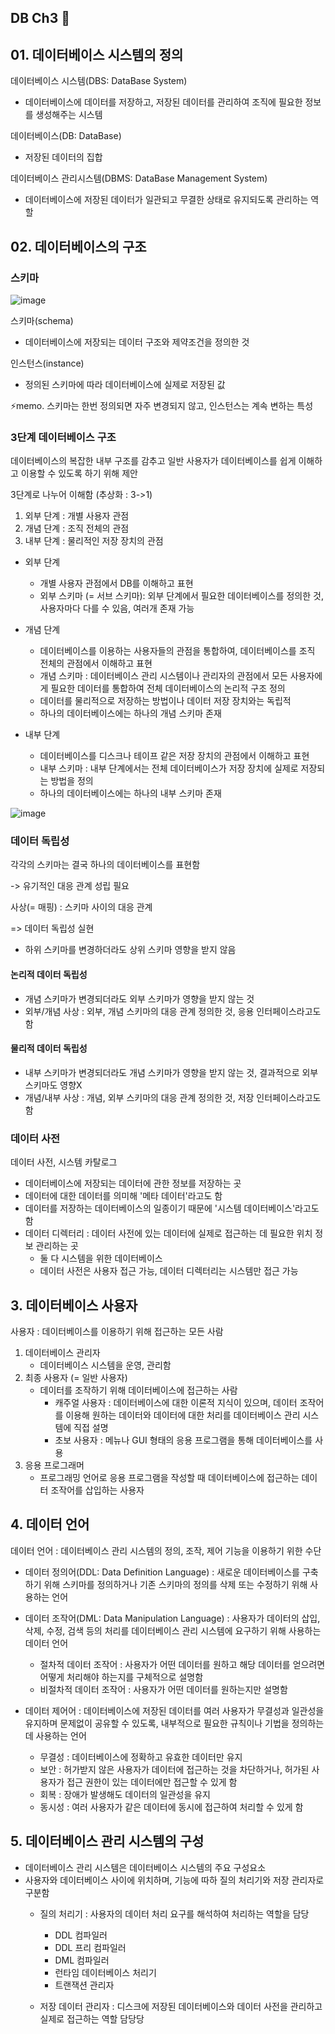## DB Ch3 📃

## 01. 데이터베이스 시스템의 정의

데이터베이스 시스템(DBS: DataBase System) 
- 데이터베이스에 데이터를 저장하고, 저장된 데이터를 관리하여 조직에 필요한 정보를 생성해주는 시스템

데이터베이스(DB: DataBase)
- 저장된 데이터의 집합

데이터베이스 관리시스템(DBMS: DataBase Management System)
- 데이터베이스에 저장된 데이터가 일관되고 무결한 상태로 유지되도록 관리하는 역할

## 02. 데이터베이스의 구조

### 스키마
![image](https://github.com/leeseoyoung16/DB/assets/101916673/8111d4ff-4418-4f61-beea-eacd6988d619)

스키마(schema)
- 데이터베이스에 저장되는 데이터 구조와 제약조건을 정의한 것

인스턴스(instance)
- 정의된 스키마에 따라 데이터베이스에 실제로 저장된 값

⚡memo. 스키마는 한번 정의되면 자주 변경되지 않고, 인스턴스는 계속 변하는 특성

### 3단계 데이터베이스 구조

데이터베이스의 복잡한 내부 구조를 감추고 일반 사용자가 데이터베이스를 쉽게 이해하고 이용할 수 있도록 하기 위해 제안

3단계로 나누어 이해함 (추상화 : 3->1)

1. 외부 단계 : 개별 사용자 관점
2. 개념 단계 : 조직 전체의 관점
3. 내부 단계 : 물리적인 저장 장치의 관점

  - 외부 단계
    - 개별 사용자 관점에서 DB를 이해하고 표현
    - 외부 스키마 (= 서브 스키마): 외부 단계에서 필요한 데이터베이스를 정의한 것, 사용자마다 다를 수 있음, 여러개 존재 가능

  - 개념 단계
    - 데이터베이스를 이용하는 사용자들의 관점을 통합하여, 데이터베이스를 조직 전체의 관점에서 이해하고 표현
    - 개념 스키마 : 데이터베이스 관리 시스템이나 관리자의 관점에서 모든 사용자에게 필요한 데이터를 통합하여 전체 데이터베이스의 논리적 구조 정의
    - 데이터를 물리적으로 저장하는 방법이나 데이터 저장 장치와는 독립적
    - 하나의 데이터베이스에는 하나의 개념 스키마 존재

  - 내부 단계
    - 데이터베이스를 디스크나 테이프 같은 저장 장치의 관점에서 이해하고 표현
    - 내부 스키마 : 내부 단계에서는 전체 데이터베이스가 저장 장치에 실제로 저장되는 방법을 정의
    - 하나의 데이터베이스에는 하나의 내부 스키마 존재

![image](https://github.com/leeseoyoung16/DB/assets/101916673/5ec27885-74a8-48c9-884c-d0d446dca090)

### 데이터 독립성
각각의 스키마는 결국 하나의 데이터베이스를 표현함

-> 유기적인 대응 관계 성립 필요

사상(= 매핑) : 스키마 사이의 대응 관계

=> 데이터 독립성 실현

- 하위 스키마를 변경하더라도 상위 스키마 영향을 받지 않음

#### 논리적 데이터 독립성
- 개념 스키마가 변경되더라도 외부 스키마가 영향을 받지 않는 것
- 외부/개념 사상 : 외부, 개념 스키마의 대응 관계 정의한 것, 응용 인터페이스라고도 함

#### 물리적 데이터 독립성
- 내부 스키마가 변경되더라도 개념 스키마가 영향을 받지 않는 것, 결과적으로 외부 스키마도 영향X
- 개념/내부 사상 : 개념, 외부 스키마의 대응 관계 정의한 것, 저장 인터페이스라고도 함

### 데이터 사전
데이터 사전, 시스템 카탈로그
- 데이터베이스에 저장되는 데이터에 관한 정보를 저장하는 곳
- 데이터에 대한 데이터를 의미해 '메타 데이터'라고도 함
- 데이터를 저장하는 데이터베이스의 일종이기 때문에 '시스템 데이터베이스'라고도 함
- 데이터 디렉터리 : 데이터 사전에 있는 데이터에 실제로 접근하는 데 필요한 위치 정보 관리하는 곳
  - 둘 다 시스템을 위한 데이터베이스
  - 데이터 사전은 사용자 접근 가능, 데이터 디렉터리는 시스템만 접근 가능
 
## 3. 데이터베이스 사용자
사용자 : 데이터베이스를 이용하기 위해 접근하는 모든 사람
1. 데이터베이스 관리자
   - 데이터베이스 시스템을 운영, 관리함
2. 최종 사용자 (= 일반 사용자)
   - 데이터를 조작하기 위해 데이터베이스에 접근하는 사람
     - 캐주얼 사용자 : 데이터베이스에 대한 이론적 지식이 있으며, 데이터 조작어를 이용해 원하는 데이터와 데이터에 대한 처리를 데이터베이스 관리 시스템에 직접 설명
     - 초보 사용자 : 메뉴나 GUI 형태의 응용 프로그램을 통해 데이터베이스를 사용
3. 응용 프로그래머
   - 프로그래밍 언어로 응용 프로그램을 작성할 때 데이터베이스에 접근하는 데이터 조작어를 삽입하는 사용자
  
## 4. 데이터 언어
데이터 언어 : 데이터베이스 관리 시스템의 정의, 조작, 제어 기능을 이용하기 위한 수단
- 데이터 정의어(DDL: Data Definition Language) : 새로운 데이터베이스를 구축하기 위해 스키마를 정의하거나 기존 스키마의 정의를 삭제 또는 수정하기 위해 사용하는 언어
  
- 데이터 조작어(DML: Data Manipulation Language) : 사용자가 데이터의 삽입, 삭제, 수정, 검색 등의 처리를 데이터베이스 관리 시스템에 요구하기 위해 사용하는 데이터 언어
  - 절차적 데이터 조작어 : 사용자가 어떤 데이터를 원하고 해당 데이터를 얻으려면 어떻게 처리해야 하는지를 구체적으로 설명함
  - 비절차적 데이터 조작어 : 사용자가 어떤 데이터를 원하는지만 설명함
    
- 데이터 제어어 : 데이터베이스에 저장된 데이터를 여러 사용자가 무결성과 일관성을 유지하며 문제없이 공유할 수 있도록, 내부적으로 필요한 규칙이나 기법을 정의하는데 사용하는 언어
  - 무결성 : 데이터베이스에 정확하고 유효한 데이터만 유지
  - 보안 : 허가받지 않은 사용자가 데이터에 접근하는 것을 차단하거나, 허가된 사용자가 접근 권한이 있는 데이터에만 접근할 수 있게 함
  - 회복 : 장애가 발생해도 데이터의 일관성을 유지
  - 동시성 : 여러 사용자가 같은 데이터에 동시에 접근하여 처리할 수 있게 함
 
## 5. 데이터베이스 관리 시스템의 구성
- 데이터베이스 관리 시스템은 데이터베이스 시스템의 주요 구성요소
- 사용자와 데이터베이스 사이에 위치하며, 기능에 따하 질의 처리기와 저장 관리자로 구분함
  - 질의 처리기 : 사용자의 데이터 처리 요구를 해석하여 처리하는 역할을 담당
      - DDL 컴파일러
      - DDL 프리 컴파일러
      - DML 컴파일러
      - 런타임 데이터베이스 처리기
      - 트랜잭션 관리자
        
  - 저장 데이터 관리자 : 디스크에 저장된 데이터베이스와 데이터 사전을 관리하고 실제로 접근하는 역할 담당당

